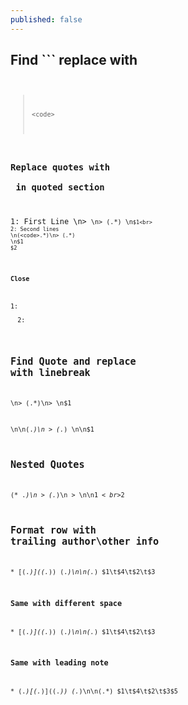 ```yaml
---
published: false
---
```


## Find ``` replace with <code>

> ```
> <code>

### Replace quotes with <br> in quoted section
1: First Line
\n> <code>\n> (.*)
\n<code>$1<br>
2: Second lines
\n(<code>.*)\n> (.*)
\n$1<br>$2

### Close </code>

1:
<br><br><code>
</code>
2:
<br><code>
</code>

## Find Quote and replace with linebreak

\n> (.*)\n>
\n$1<br>

\n\n(.*)\n  > (.*)
\n\n$1<br>

## Nested Quotes

(\* .*)\n  > (.*)\n  >
\n\n$1<br>$2

## Format row with trailing author\other info

\* \[(.*)\]\((.*)\) (.*)\n\n(.*)
$1\t$4\t$2\t$3

###  Same with different space

\* \[(.*)\]\((.*)\) (.*)\n\n(.*)
$1\t$4\t$2\t$3

### Same with leading note

\* (.*)\[(.*)\]\((.*)\) (.*)\n\n(.*)
$1\t$4\t$2\t$3\$5